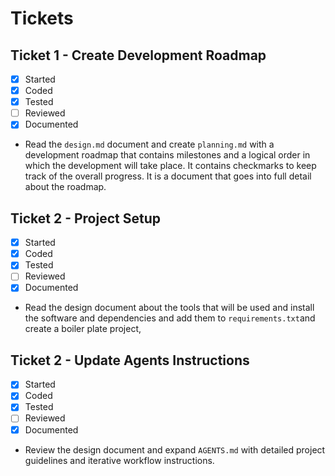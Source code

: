 # Tickets

## Ticket 1 - Create Development Roadmap
- [x] Started
- [x] Coded
- [x] Tested
- [ ] Reviewed
- [x] Documented
- Read the `design.md` document and create `planning.md` with a development roadmap that contains milestones and a logical order in which the development will take place. It contains checkmarks to keep track of the overall progress. It is a document that goes into full detail about the roadmap.

## Ticket 2 - Project Setup
- [x] Started
- [x] Coded
- [x] Tested
- [ ] Reviewed
- [x] Documented
- Read the design document about the tools that will be used and install the software and dependencies and add them to `requirements.txt`and create a boiler plate project, 


## Ticket 2 - Update Agents Instructions
- [x] Started
- [x] Coded
- [x] Tested
- [ ] Reviewed
- [x] Documented
- Review the design document and expand `AGENTS.md` with detailed project guidelines and iterative workflow instructions.
